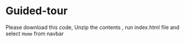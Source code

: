 # Guided-tour

Please download this code, Unzip the contents , run index.html file and select <code>Home</code> from navbar
